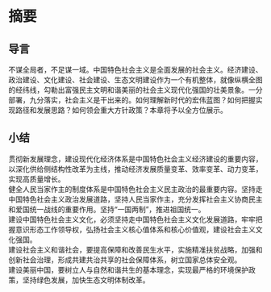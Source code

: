 # 摘要

## 导言

不谋全局者，不足谋一域。中国特色社会主义是全面发展的社会主义。经济建设、政治建设、文化建设、社会建设、生态文明建设作为一个有机整体，就像纵横全图的经纬线，勾勒出富强民主文明和谐美丽的社会主义现代化强国的壮美景象。一分部署，九分落实，社会主义是干出来的。如何理解新时代的宏伟蓝图？如何把握实现路径和发展思路？如何领会重大方针政策？本章将予以全方位展示。  

## 小结

贯彻新发展理念，建设现代化经济体系是中国特色社会主义经济建设的重要内容，以深化供给侧结构性改革为主线，推动经济发展质量变革、效率变革、动力变革，实现高质量增长。  
健全人民当家作主的制度体系是中国特色社会主义民主政治的最重要内容。坚持走中国特色社会主义政治发展道路，坚持人民当家作主，充分发挥社会主义协商民主和爱国统一战线的重要作用。坚持“一国两制”，推进祖国统一。  
建设中国特色社会主义文化，必须坚持走中国特色社会主义文化发展道路，牢牢把握意识形态工作领导权，弘扬社会主义核心值体系和核心价值观，建设社会主义文化强国。  
建设社会主义和谐社会，要提高保障和改善民生水平，实施精准扶贫战略，加强和创新社会治理，形成共建共治共享的社会保障体系，树立国家总体安全观。  
建设美丽中国，要树立人与自然和谐共生的基本理念，实现最严格的环境保护政策，坚持绿色发展，加快生态文明体制改革。  
